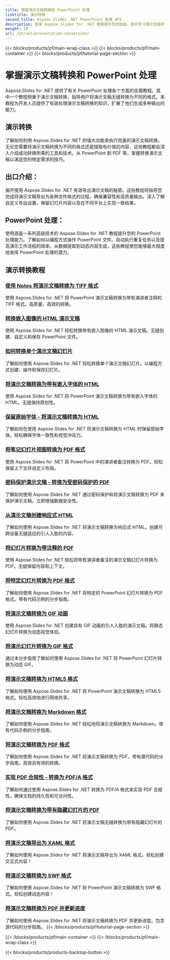 ```yaml
---
title: 掌握演示文稿转换和 PowerPoint 处理
linktitle: 演示转换
second_title: Aspose.Slides .NET PowerPoint 处理 API
description: 使用 Aspose.Slides for .NET 教程提升您的技能。逐步学习演示文稿转换和 PowerPoint 处理。立即改变您的工作流程！
weight: 10
url: /zh/net/presentation-conversion/
---
```


{{< blocks/products/pf/main-wrap-class >}}
{{< blocks/products/pf/main-container >}}
{{< blocks/products/pf/tutorial-page-section >}}

# 掌握演示文稿转换和 PowerPoint 处理


Aspose.Slides for .NET 提供了有关 PowerPoint 处理各个方面的全面教程。其中一个教程侧重于演示文稿转换，指导用户将演示文稿无缝转换为不同的格式。本教程为开发人员提供了有效处理演示文稿转换的知识，扩展了他们生成多种输出的能力。

## 演示转换 

了解如何利用 Aspose.Slides for .NET 的强大功能来执行完美的演示文稿转换。无论您需要将演示文稿转换为不同的格式还是提取有价值的内容，这些教程都会深入介绍成功转换所需的工具和技术。从 PowerPoint 到 PDF 等，掌握转换演示文稿以满足您的特定需求的技巧。

## 出口介绍： 
揭开使用 Aspose.Slides for .NET 有效导出演示文稿的秘密。这些教程将指导您完成将演示文稿导出为各种文件格式的过程，确保兼容性和高质量输出。深入了解自定义导出设置、保留幻灯片内容以及在不同平台上实现一致结果。

## PowerPoint 处理： 
使用涵盖一系列高级技术的 Aspose.Slides for .NET 教程提升您的 PowerPoint 处理能力。了解如何以编程方式操作 PowerPoint 文件、自动执行重复任务以及提高演示工作流程的效率。从数据提取到动态内容生成，这些教程使您能够最大限度地发挥 PowerPoint 处理的潜力。


## 演示转换教程
### [使用 Notes 将演示文稿转换为 TIFF 格式](./converting-presentations-to-tiff-format-with-notes/)
使用 Aspose.Slides for .NET 将 PowerPoint 演示文稿转换为带有演讲者注释的 TIFF 格式。高质量、高效的转换。
### [转换嵌入图像的 HTML 演示文稿](./convert-html-presentation-with-embedded-images/)
使用 Aspose.Slides for .NET 轻松转换带有嵌入图像的 HTML 演示文稿。无缝创建、自定义和保存 PowerPoint 文件。
### [如何转换单个演示文稿幻灯片](./how-to-convert-individual-presentation-slides/)
了解如何使用 Aspose.Slides for .NET 轻松转换单个演示文稿幻灯片。以编程方式创建、操作和保存幻灯片。
### [将演示文稿转换为带有嵌入字体的 HTML](./convert-presentations-to-html-with-embedded-fonts/)
使用 Aspose.Slides for .NET 将 PowerPoint 演示文稿转换为带有嵌入字体的 HTML。无缝保持原创性。
### [保留原始字体 - 将演示文稿转换为 HTML](./preserving-original-fonts-convert-presentation-to-html/)
了解如何在使用 Aspose.Slides for .NET 将演示文稿转换为 HTML 时保留原始字体。轻松确保字体一致性和视觉冲击力。
### [将笔记幻灯片视图转换为 PDF 格式](./convert-notes-slide-view-to-pdf-format/)
使用 Aspose.Slides for .NET 将 PowerPoint 中的演讲者备注转换为 PDF。轻松保留上下文并自定义布局。
### [密码保护演示文稿 - 转换为受密码保护的 PDF](./password-protect-presentations-convert-to-password-protected-pdf/)
了解如何使用 Aspose.Slides for .NET 通过密码保护和将演示文稿转换为 PDF 来保护演示文稿。立即增强数据安全性。
### [从演示文稿创建响应式 HTML](./create-responsive-html-from-presentation/)
了解如何使用 Aspose.Slides for .NET 将演示文稿转换为响应式 HTML。创建可跨设备无缝适应的引人入胜的内容。
### [将幻灯片转换为带注释的 PDF](./convert-slides-to-pdf-with-notes/)
使用 Aspose.Slides for .NET 轻松将带有演讲者备注的演示文稿幻灯片转换为 PDF。无缝保留内容和上下文。
### [将特定幻灯片转换为 PDF 格式](./convert-specific-slide-to-pdf-format/)
了解如何使用 Aspose.Slides for .NET 将特定的 PowerPoint 幻灯片转换为 PDF 格式。带有代码示例的分步指南。
### [将演示文稿转换为 GIF 动画](./convert-presentation-to-gif-animation/)
使用 Aspose.Slides for .NET 创建具有 GIF 动画的引人入胜的演示文稿。将静态幻灯片转换为动态视觉体验。
### [将演示幻灯片转换为 GIF 格式](./convert-presentation-slides-to-gif-format/)
通过本分步指南了解如何使用 Aspose.Slides for .NET 将 PowerPoint 幻灯片转换为动态 GIF。
### [将演示文稿转换为 HTML5 格式](./convert-presentation-to-html5-format/)
了解如何使用 Aspose.Slides for .NET 将 PowerPoint 演示文稿转换为 HTML5 格式。轻松高效地进行网络共享。
### [将演示文稿转换为 Markdown 格式](./convert-presentation-to-markdown-format/)
了解如何使用 Aspose.Slides for .NET 轻松地将演示文稿转换为 Markdown。带有代码示例的分步指南。
### [将演示文稿转换为 PDF 格式](./convert-presentation-to-pdf-format/)
了解如何使用 Aspose.Slides for .NET 将演示文稿转换为 PDF。带有源代码的分步指南。高效且有效的转换。
### [实现 PDF 合规性 - 转换为 PDF/A 格式](./achieving-pdf-compliance-convert-to-pdf-a-format/)
了解如何通过使用 Aspose.Slides for .NET 转换为 PDF/A 格式来实现 PDF 合规性。确保文档的持久性和可访问性。
### [将演示文稿转换为带有隐藏幻灯片的 PDF](./convert-presentation-to-pdf-with-hidden-slides/)
了解如何使用 Aspose.Slides for .NET 将演示文稿无缝转换为带有隐藏幻灯片的 PDF。
### [将演示文稿导出为 XAML 格式](./export-presentation-to-xaml-format/)
了解如何使用 Aspose.Slides for .NET 将演示文稿导出为 XAML 格式。轻松创建交互式内容！
### [将演示文稿转换为 SWF 格式](./convert-presentation-to-swf-format/)
了解如何使用 Aspose.Slides for .NET 将 PowerPoint 演示文稿转换为 SWF 格式。轻松创建动态内容！
### [将演示文稿转换为 PDF 并更新进度](./convert-presentation-to-pdf-with-progress-update/)
了解如何使用 Aspose.Slides for .NET 将演示文稿转换为 PDF 并更新进度。包含源代码的分步指南。
{{< /blocks/products/pf/tutorial-page-section >}}

{{< /blocks/products/pf/main-container >}}
{{< /blocks/products/pf/main-wrap-class >}}

{{< blocks/products/products-backtop-button >}}
